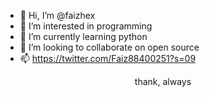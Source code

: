 - 👋 Hi, I’m @faizhex
- 👀 I’m interested in programming
- 🌱 I’m currently learning python
- 💞️ I’m looking to collaborate on open source
- 📫 https://twitter.com/Faiz88400251?s=09

<!---
faizhex/faizhex is a ✨ special ✨ repository because its `README.md` (this file) appears on your GitHub profile.
You can click the Preview link to take a look at your changes.
--->
<p align="center">thank, always</p>
